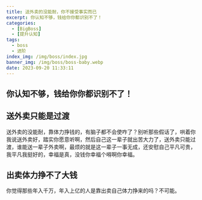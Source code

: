 ```yaml
---
title: 送外卖的没能耐，你不接受事实而已
excerpt: 你认知不够，钱给你你都识别不了！
categories:
  - [BigBoss]
  - [提升认知]
tags:
  - boss
  - 进阶
index_img: /img/boss/index.jpg
banner_img: /img/boss/boss-baby.webp
date: 2023-09-20 11:33:11
---
```


## 你认知不够，钱给你你都识别不了！

## 送外卖只能是过渡

送外卖的没能耐，靠体力挣钱的，有脑子都不会使咋了？别听那些假话了，哄着你我说送外卖好，踏实你愿意听啊，然后自己这一辈子就出苦大力了，送外卖只能过渡，谁能送一辈子外卖啊，最烦的就是这一辈子一事无成，还安慰自己平凡可贵，我平凡我挺好的，幸福是真，没钱你幸福个嘚啊你幸福。

## 出卖体力挣不了大钱
你觉得那些年入千万，年入上亿的人是靠出卖自己体力挣来的吗？不可能。